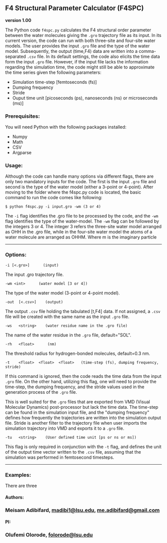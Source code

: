 ## F4 Structural Parameter Calculator (F4SPC)
**version 1.00**

The Python code `f4spc.py` calculates the F4 structural order parameter between the water molecules giving the `.gro` trajectory file as its input. In its current version, the code can run with both three-site and four-site water models. The user provides the input `.gro` file and the type of the water model. Subsequently, the output (time,F4) data are written into a comma-separated `.csv` file. In its default settings, the code also elicits the time data form the input `.gro` file. However, if the input file lacks the information regarding the simulation time, the code might still be able to approximate the time series given the following parameters:

- Simulation time-step [femtoseconds (fs)]
- Dumping frequency
- Stride
- Ouput time unit [picoseconds (ps), nanoseconds (ns) or microseconds (ms)]


### Prerequisites:
You will need Python with the following packages installed:

* Numpy
* Math
* CSV
* Argparse

### Usage:
Although the code can handle many options via different flags, there are only two mandatory inputs for the code. The first is the input `.gro` file and second is the type of the water model
(either a 3-point or 4-point). After moving to the folder where the f4spc.py code is located, the basic command to run the code comes like following:

`$ python f4spc.py -i input.gro -wm (3 or 4)`

The `-i` flag identifies the .gro file to be processed by the code, and the `-wm` flag identifies the type of the water-model. The `-wm` flag can be followed by the integers 3 or 4. The integer 3 refers  the three-site water model arranged as OHH in the .gro file, while in the four-site water model the atoms of a water molecule are arranged as OHHM. Where m is the imaginary particle



---------------------------------------------------------------------------------------------------------------------
### Options:

`-i [<.gro>]      (input)`

 The input .gro trajectory file.

`-wm <int>      (water model [3 or 4])`

 The type of the water model (3-point or 4-point model).

`-out  [<.csv>]    (output)`

 The output  `.csv` file holding the tabulated [t,F4] data. If not assigned, a `.csv` file will be created with the same name as the input `.gro` file.

`-ws   <string>    (water residue name in the .gro file)`

 The name of the water residue in the `.gro` file, default="SOL".

`-rh   <float>      (nm)`

 The threshold radius for hydrogen-bonded molecules, default=0.3 nm.

`-t    <float>  <float>  <float>   (time-step (fs), dumping frequency, stride)`

 If this command is ignored, then the code reads the time data from the input `.gro` file. On the other hand, utilizing this flag, one will need to provide the time-step, the dumping frequency, and the stride values used in the generation process of the `.gro` file.


 This is well suited  for the `.gro` files that are exported from VMD (Visual Molecular Dynamics) post-processor but lack the time data. The time-step can be found in the simulation input file, and the "dumping frequency" defines how frequently the trajectories are written into the simulation output file. Stride is another filter to the trajectory file when user imports the simulation trajectory into VMD and exports it to a `.gro` file.

`-tu   <string>    (User defined time unit [ps or ns or ms])`

This flag is only required in conjunction with the `-t` flag, and defines the unit of the output time vector written to the `.csv` file, assuming that the simulation was performed in femtosecond timesteps.

---------------------------------------------------------------------------------------------------------------------
### Examples:
There are three

#### Authors:
### Meisam Adibifard, madibi1@lsu.edu, me.adibifard@gmail.com

#### PI:
### Olufemi Olorode, folorode@lsu.edu
